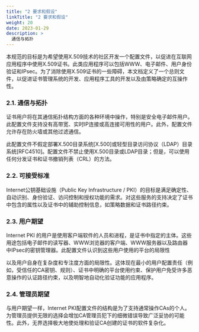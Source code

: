 ```yaml
---
title: "2 要求和假设"
linkTitle: "2 要求和假设"
weight: 20
date: 2023-01-29
description: >
  通信与拓扑
---
```




本规范的目标是为希望使用X.509技术的社区开发一个配置文件，以促进在互联网应用程序中使用X.509证书。此类应用程序可以包括WWW、电子邮件、用户身份验证和IPsec。为了消除使用X.509证书的一些障碍，本文档定义了一个总则文件，以促进证书管理系统的开发、应用程序工具的开发以及由策略确定的互操作性。



### 2.1. 通信与拓扑

证书用户将在其通信拓扑结构方面的各种环境中操作，特别是安全电子邮件用户。此配置文件支持没有高带宽、实时IP连接或高连接可用性的用户。此外，配置文件允许存在防火墙或其他过滤通信。

此配置文件不假定部署X.500目录系统[X.500]或轻型目录访问协议（LDAP）目录系统[RFC4510]。配置文件不禁止使用X.500目录或LDAP目录；但是，可以使用任何分发证书和证书撤销列表（CRL）的方法。



### 2.2. 可接受标准

Internet公钥基础设施（Public Key Infrastructure / PKI）的目标是满足确定性、自动识别、身份验证、访问控制和授权功能的需求。对这些服务的支持决定了证书中包含的属性以及证书中的辅助控制信息，如策略数据和证书路径约束。



### 2.3. 用户期望

Internet PKI 的用户是使用客户端软件的人员和进程，是证书中指定的主体。这些用途包括电子邮件的读写器、WWW浏览器的客户端、WWW服务器以及路由器中IPsec的密钥管理器。此配置文件认识到这些用户使用的平台的局限性

以及用户自身在复杂度和专注度方面的局限性。这体现在最小的用户配置责任（例如，受信任的CA密钥、规则）、证书中明确的平台使用约束、保护用户免受许多恶意操作的认证路径约束，以及明智地自动化验证功能的应用程序。



### 2.4. 管理员期望

与用户期望一样，Internet PKI配置文件的结构是为了支持通常操作CAs的个人。为管理员提供无限的选择会增加CA管理员犯下的细微错误导致广泛妥协的可能性。此外，无界选择极大地使处理和验证CA创建的证书的软件复杂化。

